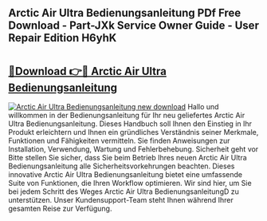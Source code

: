 ## Arctic Air Ultra Bedienungsanleitung PDf Free Download - Part-JXk Service Owner Guide - User Repair Edition H6yhK

# <h2><a href="http://df3360.blite.top/?on=Arctic+Air+Ultra+Bedienungsanleitung">🔗Download 👉🔴 Arctic Air Ultra Bedienungsanleitung</a></h2>

[![Arctic Air Ultra Bedienungsanleitung new download](https://i.imgur.com/lujVjoI.png)](http://df3360.blite.top/?on=Arctic+Air+Ultra+Bedienungsanleitung)
Hallo und willkommen in der Bedienungsanleitung für Ihr neu geliefertes Arctic Air Ultra Bedienungsanleitung. Dieses Handbuch soll Ihnen den Einstieg in Ihr Produkt erleichtern und Ihnen ein gründliches Verständnis seiner Merkmale, Funktionen und Fähigkeiten vermitteln. Sie finden Anweisungen zur Installation, Verwendung, Wartung und Fehlerbehebung. Sicherheit geht vor Bitte stellen Sie sicher, dass Sie beim Betrieb Ihres neuen Arctic Air Ultra Bedienungsanleitung alle Sicherheitsvorkehrungen beachten. Dieses innovative Arctic Air Ultra Bedienungsanleitung bietet eine umfassende Suite von Funktionen, die Ihren Workflow optimieren. Wir sind hier, um Sie bei jedem Schritt des Weges Arctic Air Ultra BedienungsanleitungD zu unterstützen. Unser Kundensupport-Team steht Ihnen während Ihrer gesamten Reise zur Verfügung.
